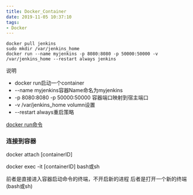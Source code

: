 ```yaml
---
title: Docker_Container
date: 2019-11-05 10:37:10
tags:
- Docker
---
```

```
docker pull jenkins
sudo mkdir /var/jenkins_home
docker run --name myjenkins -p 8080:8080 -p 50000:50000 -v /var/jenkins_home --restart always jenkins
```
说明
+ docker run启动一个container 
+ --name myjenkins容器Name命名为myjenkins
+ -p 8080:8080 -p 50000:50000 容器端口映射到宿主端口
+ -v /var/jenkins_home volumn设置
+ --restart always重启策略

[docker run命令](https://www.runoob.com/docker/docker-command-manual.html)

### 连接到容器

docker attach [containerID]

docker exec -it [containerID] bash或sh

前者是直接进入容器启动命令的终端，不开启新的进程
后者是打开一个新的终端(bash或sh)